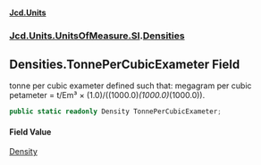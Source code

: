 #### [Jcd.Units](index 'index')
### [Jcd.Units.UnitsOfMeasure.SI](Jcd.Units.UnitsOfMeasure.SI 'Jcd.Units.UnitsOfMeasure.SI').[Densities](Densities 'Jcd.Units.UnitsOfMeasure.SI.Densities')

## Densities.TonnePerCubicExameter Field

tonne per cubic exameter defined such that: megagram per cubic petameter = t/Em³ ×
(1.0)/((1000.0)*(1000.0)*(1000.0)).

```csharp
public static readonly Density TonnePerCubicExameter;
```

#### Field Value
[Density](Density 'Jcd.Units.UnitTypes.Density')